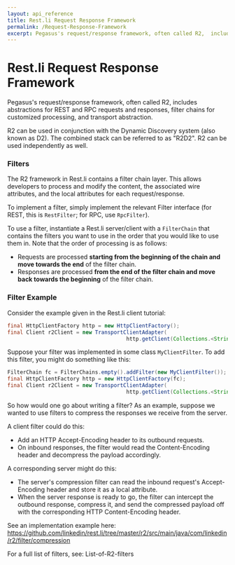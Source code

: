 ```yaml
---
layout: api_reference
title: Rest.li Request Response Framework
permalink: /Request-Response-Framework
excerpt: Pegasus's request/response framework, often called R2,  includes abstractions for REST and RPC requests and responses, filter chains for customized processing, and transport abstraction.
---
```


# Rest.li Request Response Framework

Pegasus's request/response framework, often called R2,  includes abstractions for REST and RPC requests and responses, filter chains for customized processing, and transport abstraction. 

R2 can be used in conjunction with the Dynamic Discovery system (also known as D2). The combined stack can be referred to as "R2D2". R2 can be used independently as well.

### Filters
The R2 framework in Rest.li contains a filter chain layer. This allows developers to process and modify the content, the associated wire attributes, and the local attributes for each request/response.

To implement a filter, simply implement the relevant Filter interface (for REST, this is `RestFilter`; for RPC, use `RpcFilter`).

To use a filter, instantiate a Rest.li server/client with a `FilterChain` that contains the filters you want to use in the order that you would like to use them in. Note that the order of processing is as follows:
* Requests are processed **starting from the beginning of the chain and move towards the end** of the filter chain.
* Responses are processed **from the end of the filter chain and move back towards the beginning** of the filter chain.

### Filter Example

Consider the example given in the Rest.li client tutorial:

```java
final HttpClientFactory http = new HttpClientFactory();
final Client r2Client = new TransportClientAdapter(
                                      http.getClient(Collections.<String, String>emptyMap()));
```

Suppose your filter was implemented in some class `MyClientFilter`. To add this filter, you might do something like this:

```java
FilterChain fc = FilterChains.empty().addFilter(new MyClientFilter());
final HttpClientFactory http = new HttpClientFactory(fc);
final Client r2Client = new TransportClientAdapter(
                                      http.getClient(Collections.<String, String>emptyMap()));
```

So how would one go about writing a filter?
As an example, suppose we wanted to use filters to compress the responses we receive from the server. 

A client filter could do this:
* Add an HTTP Accept-Encoding header to its outbound requests.
* On inbound responses, the filter would read the Content-Encoding header and decompress the payload accordingly.

A corresponding server might do this:
* The server's compression filter can read the inbound request's Accept-Encoding header and store it as a local attribute.
* When the server response is ready to go, the filter can intercept the outbound response, compress it, and send the compressed payload off with the corresponding HTTP Content-Encoding header.

See an implementation example here: https://github.com/linkedin/rest.li/tree/master/r2/src/main/java/com/linkedin/r2/filter/compression

For a full list of filters, see: List-of-R2-filters